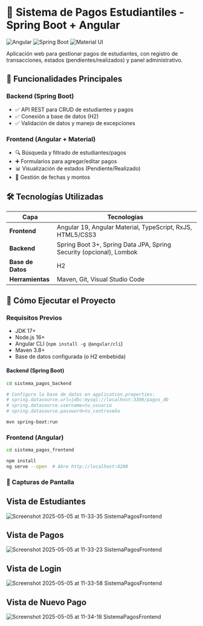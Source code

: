 # 🚀 Sistema de Pagos Estudiantiles - Spring Boot + Angular

![Angular](https://img.shields.io/badge/Angular-DD0031?style=for-the-badge&logo=angular&logoColor=white)
![Spring Boot](https://img.shields.io/badge/Spring_Boot-6DB33F?style=for-the-badge&logo=spring&logoColor=white)
![Material UI](https://img.shields.io/badge/Angular_Material-0081CB?style=for-the-badge&logo=angular&logoColor=white)

Aplicación web para gestionar pagos de estudiantes, con registro de transacciones, estados (pendientes/realizados) y panel administrativo.

## 📌 Funcionalidades Principales

### Backend (Spring Boot)
- ✅ API REST para CRUD de estudiantes y pagos
- ✅ Conexión a base de datos (H2)
- ✅ Validación de datos y manejo de excepciones

### Frontend (Angular + Material)
- 🔍 Búsqueda y filtrado de estudiantes/pagos
- ➕ Formularios para agregar/editar pagos
- 📊 Visualización de estados (Pendiente/Realizado)
- 🔄 Gestión de fechas y montos

## 🛠️ Tecnologías Utilizadas

| Capa         | Tecnologías                                                                 |
|--------------|-----------------------------------------------------------------------------|
| **Frontend** | Angular 19, Angular Material, TypeScript, RxJS, HTML5/CSS3                  |
| **Backend**  | Spring Boot 3+, Spring Data JPA, Spring Security (opcional), Lombok         |
| **Base de Datos** | H2                                                                     |
| **Herramientas** | Maven, Git, Visual Studio Code                           |

## 🚀 Cómo Ejecutar el Proyecto

### Requisitos Previos
- JDK 17+
- Node.js 16+
- Angular CLI (`npm install -g @angular/cli`)
- Maven 3.8+
- Base de datos configurada (o H2 embebida)

#### Backend (Spring Boot)
```bash
cd sistema_pagos_backend

# Configura la base de datos en application.properties:
# spring.datasource.url=jdbc:mysql://localhost:3306/pagos_db
# spring.datasource.username=tu_usuario
# spring.datasource.password=tu_contraseña

mvn spring-boot:run
```

### Frontend (Angular)
```bash
cd sistema_pagos_frontend

npm install
ng serve --open  # Abre http://localhost:4200
```

### 📸 Capturas de Pantalla

## Vista de Estudiantes
![Screenshot 2025-05-05 at 11-33-35 SistemaPagosFrontend](https://github.com/user-attachments/assets/a7ed7f13-b9ae-4a1b-b18d-f41f8f17e146)


## Vista de Pagos
![Screenshot 2025-05-05 at 11-33-23 SistemaPagosFrontend](https://github.com/user-attachments/assets/8480dda7-725a-411c-8ffd-c292adb8f97b)

## Vista de Login
![Screenshot 2025-05-05 at 11-33-58 SistemaPagosFrontend](https://github.com/user-attachments/assets/ccdef6aa-108a-4b14-8fc1-e37547c88eca)

## Vista de Nuevo Pago
![Screenshot 2025-05-05 at 11-34-18 SistemaPagosFrontend](https://github.com/user-attachments/assets/b4a96755-884f-4d50-a66d-7e9582a8d543)
